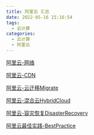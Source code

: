 ```yaml
---
title: 阿里云 汇总
date: 2022-05-16 15:16:54
tags:
  - 云计算
categories:
  - 云计算  
  - 阿里云
---
```


<p></p>
<!-- more -->


 [阿里云-网络](../../../../2022/03/15/aliCloudNetwork/)

 [阿里云-CDN](../../../../2022/01/15/aliyunCDN/)

 [阿里云-云迁移Migrate](../../../../2021/06/27/cloudMigrate/)

 [阿里云-混合云HybridCloud](../../../../2022/01/04/aliyunHybridCloud/) 
 
 [阿里云-容灾恢复DisasterRecovery](../../../../2022/06/26/aliyunDisasterRecovery)

 [阿里云最佳实践-BestPractice](../../../../2022/03/24/aliyunBestPractice/)
